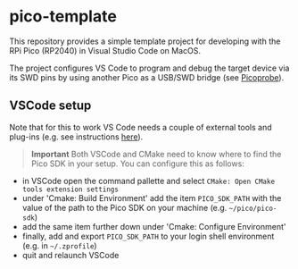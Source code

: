 # pico-template
This repository provides a simple template project for developing with the RPi Pico (RP2040) in Visual Studio Code on MacOS.

The project configures VS Code to program and debug the target device via its SWD pins by using another Pico as a USB/SWD bridge (see [Picoprobe](https://github.com/raspberrypi/picoprobe)).

## VSCode setup
Note that for this to work VS Code needs a couple of external tools and plug-ins (e.g. see instructions [here](https://www.digikey.be/en/maker/projects/raspberry-pi-pico-and-rp2040-cc-part-2-debugging-with-vs-code/470abc7efb07432b82c95f6f67f184c0)).

> **Important** Both VSCode and CMake need to know where to find the Pico SDK in your setup. You can configure this as follows:
- in VSCode open the command pallette and select `CMake: Open CMake tools extension settings`
- under 'Cmake: Build Environment' add the item `PICO_SDK_PATH` with the value of the path to the Pico SDK on your machine (e.g. `~/pico/pico-sdk`)
- add the same item further down under 'Cmake: Configure Environment'
- finally, add and export `PICO_SDK_PATH` to your login shell environment (e.g. in `~/.zprofile`)
- quit and relaunch VSCode